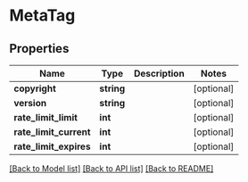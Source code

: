 # MetaTag

## Properties
Name | Type | Description | Notes
------------ | ------------- | ------------- | -------------
**copyright** | **string** |  | [optional] 
**version** | **string** |  | [optional] 
**rate_limit_limit** | **int** |  | [optional] 
**rate_limit_current** | **int** |  | [optional] 
**rate_limit_expires** | **int** |  | [optional] 

[[Back to Model list]](../../README.md#documentation-for-models) [[Back to API list]](../../README.md#documentation-for-api-endpoints) [[Back to README]](../../README.md)


